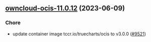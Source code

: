

## [owncloud-ocis-11.0.12](https://github.com/truecharts/charts/compare/owncloud-ocis-11.0.11...owncloud-ocis-11.0.12) (2023-06-09)

### Chore

- update container image tccr.io/truecharts/ocis to v3.0.0 ([#9521](https://github.com/truecharts/charts/issues/9521))
  
  